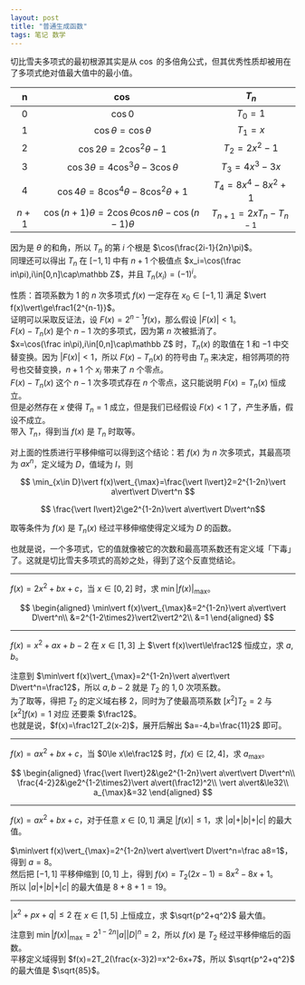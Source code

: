 ```yaml
---
layout: post
title: "普通生成函数"
tags: 笔记 数学
---
```


切比雪夫多项式的最初根源其实是从 $\cos$ 的多倍角公式，但其优秀性质却被用在了多项式绝对值最大值中的最小值。

|n|$\cos$|$T_n$|
|:-:|:-:|:-:|
|$0$|$\cos0$|$T_0=1$|
|$1$|$\cos\theta=\cos\theta$|$T_1=x$|
|$2$|$\cos2\theta=2\cos^2\theta-1$|$T_2=2x^2-1$|
|$3$|$\cos3\theta=4\cos^3\theta-3\cos\theta$|$T_3=4x^3-3x$|
|$4$|$\cos4\theta=8\cos^4\theta-8\cos^2\theta+1$|$T_4=8x^4-8x^2+1$|
|$n+1$|$\cos(n+1)\theta=2\cos\theta\cos n\theta-\cos(n-1)\theta$|$T_{n+1}=2xT_n-T_{n-1}$|


因为是 $\theta$ 的和角，所以 $T_n$ 的第 $i$ 个根是 $\cos(\frac{2i-1}{2n}\pi)$。  
同理还可以得出 $T_n$ 在 $[-1,1]$ 中有 $n+1$ 个极值点 $x_i=\cos(\frac in\pi),i\in[0,n]\cap\mathbb Z$，并且 $T_n(x_i)=(-1)^i$。


性质：首项系数为 $1$ 的 $n$ 次多项式 $f(x)$ 一定存在 $x_0\in[-1,1]$ 满足 $\vert f(x)\vert\ge\frac1{2^{n-1}}$。  
证明可以采取反证法，设 $F(x)=2^{n-1}f(x)$，那么假设 $\vert F(x)\vert<1$。  
$F(x)-T_n(x)$ 是个 $n-1$ 次的多项式，因为第 $n$ 次被抵消了。  
$x=\cos(\frac in\pi),i\in[0,n]\cap\mathbb Z$ 时，$T_n(x)$ 的取值在 $1$ 和 $-1$ 中交替变换。因为 $\vert F(x)\vert<1$，所以 $F(x)-T_n(x)$ 的符号由 $T_n$ 来决定，相邻两项的符号也交替变换，$n+1$ 个 $x_i$ 带来了 $n$ 个零点。  
$F(x)-T_n(x)$ 这个 $n-1$ 次多项式存在 $n$ 个零点，这只能说明 $F(x)=T_n(x)$ 恒成立。  
但是必然存在 $x$ 使得 $T_n=1$ 成立，但是我们已经假设 $F(x)<1$ 了，产生矛盾，假设不成立。  
带入 $T_n$，得到当 $f(x)$ 是 $T_n$ 时取等。

对上面的性质进行平移伸缩可以得到这个结论：若 $f(x)$ 为 $n$ 次多项式，其最高项为 $ax^n$，定义域为 $D$，值域为 $I$，则

$$
\min_{x\in D}\vert f(x)\vert_{\max}=\frac{\vert I\vert}2=2^{1-2n}\vert a\vert\vert D\vert^n
$$

$$
\frac{\vert I\vert}2\ge2^{1-2n}\vert a\vert\vert D\vert^n$$

取等条件为 $f(x)$ 是 $T_n(x)$ 经过平移伸缩使得定义域为 $D$ 的函数。

也就是说，一个多项式，它的值就像被它的次数和最高项系数还有定义域「下毒」了。这就是切比雪夫多项式的高妙之处，得到了这个反直觉结论。

---

$f(x)=2x^2+bx+c$，当 $x\in[0,2]$ 时，求 $\min\vert f(x)\vert_{\max}$。

$$
\begin{aligned}
\min\vert f(x)\vert_{\max}&=2^{1-2n}\vert a\vert\vert D\vert^n\\
&=2^{1-2\times2}\vert2\vert2^2\\
&=1
\end{aligned}
$$

---

$f(x)=x^2+ax+b-2$ 在 $x\in[1,3]$ 上 $\vert f(x)\vert\le\frac12$ 恒成立，求 $a,b$。

注意到 $\min\vert f(x)\vert_{\max}=2^{1-2n}\vert a\vert\vert D\vert^n=\frac12$，所以 $a,b-2$ 就是 $T_2$ 的 $1,0$ 次项系数。  
为了取等，得把 $T_2$ 的定义域右移 $2$，同时为了使最高项系数 $[x^2]T_2=2$ 与 $[x^2]f(x)=1$ 对应 还要乘 $\frac12$。  
也就是说，$f(x)=\frac12T_2(x-2)$，展开后解出 $a=-4,b=\frac{11}2$ 即可。

---

$f(x)=ax^2+bx+c$，当 $0\le x\le\frac12$ 时，$f(x)\in[2,4]$，求 $a_{\max}$。

$$
\begin{aligned}
\frac{\vert I\vert}2&\ge2^{1-2n}\vert a\vert\vert D\vert^n\\
\frac{4-2}2&\ge2^{1-2\times2}\vert a\vert(\frac12)^2\\
\vert a\vert&\le32\\
a_{\max}&=32
\end{aligned}
$$

---

$f(x)=ax^2+bx+c$，对于任意 $x\in[0,1]$ 满足 $\vert f(x)\vert\le1$，求 $\vert a\vert+\vert b\vert+\vert c\vert$ 的最大值。

$\min\vert f(x)\vert_{\max}=2^{1-2n}\vert a\vert\vert D\vert^n=\frac a8=1$，得到 $a=8$。  
然后把 $[-1,1]$ 平移伸缩到 $[0,1]$ 上，得到 $f(x)=T_2(2x-1)=8x^2-8x+1$。  
所以 $\vert a\vert+\vert b\vert+\vert c\vert$ 的最大值是 $8+8+1=19$。

---

$\vert x^2+px+q\vert\le2$ 在 $x\in[1,5]$ 上恒成立，求 $\sqrt{p^2+q^2}$ 最大值。

注意到 $\min\vert f(x)\vert_{\max}=2^{1-2n}\vert a\vert\vert D\vert^n=2$，所以 $f(x)$ 是 $T_2$ 经过平移伸缩后的函数。  
平移定义域得到 $f(x)=2T_2(\frac{x-3}2)=x^2-6x+7$，所以 $\sqrt{p^2+q^2}$ 的最大值是 $\sqrt{85}$。